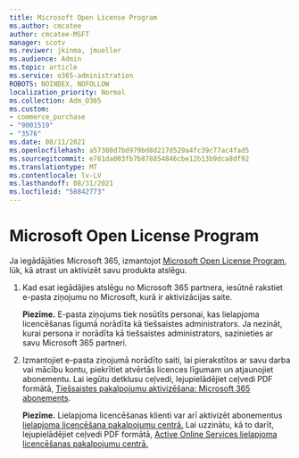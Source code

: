```yaml
---
title: Microsoft Open License Program
ms.author: cmcatee
author: cmcatee-MSFT
manager: scotv
ms.reviwer: jkinma, jmueller
ms.audience: Admin
ms.topic: article
ms.service: o365-administration
ROBOTS: NOINDEX, NOFOLLOW
localization_priority: Normal
ms.collection: Adm_O365
ms.custom:
- commerce_purchase
- "9001519"
- "3576"
ms.date: 08/11/2021
ms.openlocfilehash: a57380d7bd979bd8d217d529a4fc39c77ac4fad5
ms.sourcegitcommit: e781da003fb7b878854846cbe12b13b9dca8df92
ms.translationtype: MT
ms.contentlocale: lv-LV
ms.lasthandoff: 08/31/2021
ms.locfileid: "58842773"
---
```

# <a name="microsoft-open-license-program"></a>Microsoft Open License Program

Ja iegādājāties Microsoft 365, izmantojot [Microsoft Open License Program](https://go.microsoft.com/fwlink/p/?LinkID=613298), lūk, kā atrast un aktivizēt savu produkta atslēgu.

1. Kad esat iegādājies atslēgu no Microsoft 365 partnera, iesūtnē rakstiet e-pasta ziņojumu no Microsoft, kurā ir aktivizācijas saite.

    **Piezīme.** E-pasta ziņojums tiek nosūtīts personai, kas lielapjoma licencēšanas līgumā norādīta kā tiešsaistes administrators. Ja nezināt, kurai persona ir norādīta kā tiešsaistes administrators, sazinieties ar savu Microsoft 365 partneri.
1. Izmantojiet e-pasta ziņojumā norādīto saiti, lai pierakstītos ar savu darba vai mācību kontu, piekrītiet atvērtās licences līgumam un atjaunojiet abonementu. Lai iegūtu detklusu ceļvedi, lejupielādējiet ceļvedi PDF formātā, [Tiešsaistes pakalpojumu aktivizēšana: Microsoft 365 abonements](https://go.microsoft.com/fwlink/p/?LinkId=618100).

    **Piezīme.** Lielapjoma licencēšanas klienti var arī aktivizēt abonementus [lielapjoma licencēšana pakalpojumu centrā.](https://go.microsoft.com/fwlink/p/?LinkID=282016) Lai uzzinātu, kā to darīt, lejupielādējiet ceļvedi PDF formātā, [Active Online Services lielapjoma licencēšanas pakalpojumu centrā.](https://go.microsoft.com/fwlink/p/?LinkId=618096)